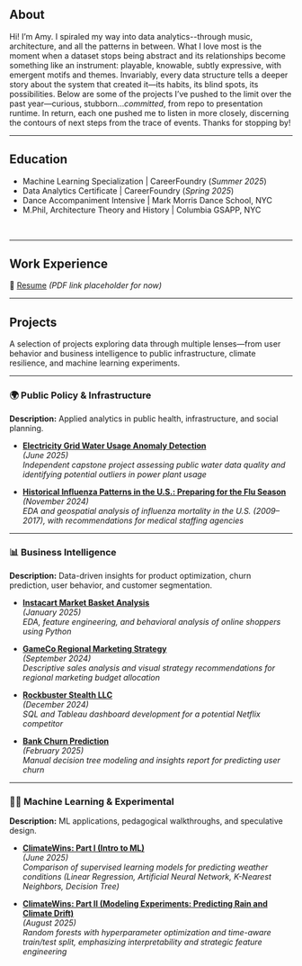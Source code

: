 ## About

Hi! I’m Amy. I spiraled my way into data analytics--through music, architecture, and all the patterns in between. What I love most is the moment when a dataset stops being abstract and its relationships become something like an instrument: playable, knowable, subtly expressive, with emergent motifs and themes. Invariably, every data structure tells a deeper story about the system that created it—its habits, its blind spots, its possibilities. Below are some of the projects I’ve pushed to the limit over the past year—curious, stubborn..._committed_, from repo to presentation runtime. In return, each one pushed me to listen in more closely, discerning the contours of next steps from the trace of events. Thanks for stopping by!  

---

## Education
- Machine Learning Specialization | CareerFoundry (_Summer 2025_)
- Data Analytics Certificate | CareerFoundry (_Spring 2025_)
- Dance Accompaniment Intensive | Mark Morris Dance School, NYC
- M.Phil, Architecture Theory and History | Columbia GSAPP, NYC					       		

<br>

---

## Work Experience

📄 [Resume](#) *(PDF link placeholder for now)*

---
## Projects

A selection of projects exploring data through multiple lenses—from user behavior and business intelligence to public infrastructure, climate resilience, and machine learning experiments.

---

### 🌍 Public Policy & Infrastructure
**Description:** Applied analytics in public health, infrastructure, and social planning.

- [**Electricity Grid Water Usage Anomaly Detection**](project-powerplants.md)  
  _(June 2025)_  
  _Independent capstone project assessing public water data quality and identifying potential outliers in power plant usage_

- [**Historical Influenza Patterns in the U.S.: Preparing for the Flu Season**](project-influenza.md)  
  _(November 2024)_  
  _EDA and geospatial analysis of influenza mortality in the U.S. (2009–2017), with recommendations for medical staffing agencies_

---

### 📊 Business Intelligence
**Description:** Data-driven insights for product optimization, churn prediction, user behavior, and customer segmentation.

- [**Instacart Market Basket Analysis**](project-instacart.md)  
  _(January 2025)_  
  _EDA, feature engineering, and behavioral analysis of online shoppers using Python_

- [**GameCo Regional Marketing Strategy**](project-gameco.md)  
  _(September 2024)_  
  _Descriptive sales analysis and visual strategy recommendations for regional marketing budget allocation_

- [**Rockbuster Stealth LLC**](project-rockbuster.md)  
  _(December 2024)_  
  _SQL and Tableau dashboard development for a potential Netflix competitor_

- [**Bank Churn Prediction**](project-bankchurn.md)  
  _(February 2025)_  
  _Manual decision tree modeling and insights report for predicting user churn_

---

### 🦾💪 Machine Learning & Experimental
**Description:** ML applications, pedagogical walkthroughs, and speculative design.

- [**ClimateWins: Part I (Intro to ML)**](project-climatewins1.md)  
  _(June 2025)_  
  _Comparison of supervised learning models for predicting weather conditions (Linear Regression, Artificial Neural Network, K-Nearest Neighbors, Decision Tree)_

- [**ClimateWins: Part II (Modeling Experiments: Predicting Rain and Climate Drift)**](project-climatewins2.md)  
  _(August 2025)_  
  _Random forests with hyperparameter optimization and time-aware train/test split, emphasizing interpretability and strategic feature engineering_


